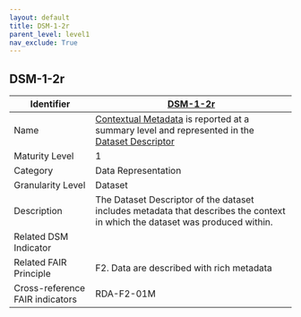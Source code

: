 ```yaml
---
layout: default
title: DSM-1-2r
parent_level: level1
nav_exclude: True
---
```


## DSM-1-2r

| Identifier | [DSM-1-2r](https://github.com/FAIRplus/Data-Maturity/blob/master/docs/_indicators/DSM-1-2r.md) |
| ---------- | ----------|
| Name | [Contextual Metadata](https://fairplus.github.io/Data-Maturity/docs/Glossary/#contextual-metadata) is reported at a summary level and represented in the [Dataset Descriptor](https://fairplus.github.io/Data-Maturity/docs/Glossary/#dataset-descriptor) |
| Maturity Level | 1 |
| Category | Data Representation |
| Granularity Level | Dataset |
| Description | The Dataset Descriptor of the dataset includes metadata that describes the context in which the dataset was produced within. |
| Related DSM Indicator| |
| Related FAIR Principle | F2. Data are described with rich metadata |
| Cross-reference FAIR indicators | RDA-F2-01M |

